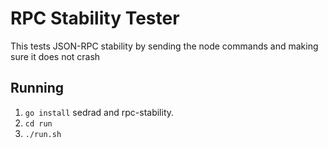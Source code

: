 # RPC Stability Tester
This tests JSON-RPC stability by sending the node commands and making sure it does not crash

## Running
 1. `go install` sedrad and rpc-stability.
 2. `cd run`
 3. `./run.sh`


